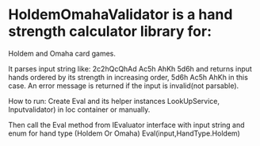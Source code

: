 # HoldemOmahaValidator is a hand strength calculator library for:
Holdem and Omaha card games.

It parses input string like: 2c2hQcQhAd Ac5h AhKh 5d6h and returns input hands ordered by its strength in increasing order, 5d6h Ac5h AhKh in this case.
An error message is returned if the input is invalid(not parsable).

How to run: 
Create Eval and its helper instances LookUpService, Inputvalidator) in Ioc container or manually. 

Then  call the Eval method from IEvaluator interface 
with input string and enum for hand type (Holdem Or Omaha) Eval(input,HandType.Holdem)

